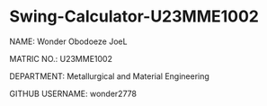 # Swing-Calculator-U23MME1002

NAME: Wonder Obodoeze JoeL

MATRIC NO.: U23MME1002

DEPARTMENT: Metallurgical and Material Engineering

GITHUB USERNAME: wonder2778
